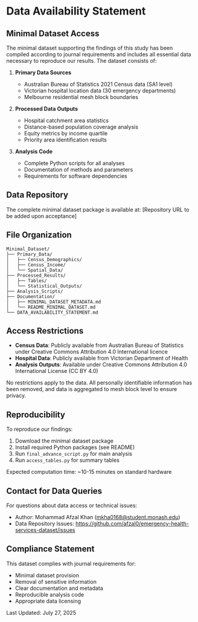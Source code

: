 # Data Availability Statement

## Minimal Dataset Access

The minimal dataset supporting the findings of this study has been compiled according to journal requirements and includes all essential data necessary to reproduce our results. The dataset consists of:

1. **Primary Data Sources**
   - Australian Bureau of Statistics 2021 Census data (SA1 level)
   - Victorian hospital location data (30 emergency departments)
   - Melbourne residential mesh block boundaries
   
2. **Processed Data Outputs**
   - Hospital catchment area statistics
   - Distance-based population coverage analysis
   - Equity metrics by income quartile
   - Priority area identification results

3. **Analysis Code**
   - Complete Python scripts for all analyses
   - Documentation of methods and parameters
   - Requirements for software dependencies

## Data Repository

The complete minimal dataset package is available at:
[Repository URL to be added upon acceptance]

## File Organization

```
Minimal_Dataset/
├── Primary_Data/
│   ├── Census_Demographics/
│   ├── Census_Income/
│   └── Spatial_Data/
├── Processed_Results/
│   ├── Tables/
│   └── Statistical_Outputs/
├── Analysis_Scripts/
├── Documentation/
│   ├── MINIMAL_DATASET_METADATA.md
│   └── README_MINIMAL_DATASET.md
└── DATA_AVAILABILITY_STATEMENT.md
```

## Access Restrictions

- **Census Data**: Publicly available from Australian Bureau of Statistics under Creative Commons Attribution 4.0 International licence
- **Hospital Data**: Publicly available from Victorian Department of Health
- **Analysis Outputs**: Available under Creative Commons Attribution 4.0 International License (CC BY 4.0)

No restrictions apply to the data. All personally identifiable information has been removed, and data is aggregated to mesh block level to ensure privacy.

## Reproducibility

To reproduce our findings:
1. Download the minimal dataset package
2. Install required Python packages (see README)
3. Run `final_advance_script.py` for main analysis
4. Run `access_tables.py` for summary tables

Expected computation time: ~10-15 minutes on standard hardware

## Contact for Data Queries

For questions about data access or technical issues:
-  Author: Mohammad Afzal Khan (mkha0168@student.monash.edu)
- Data Repository Issues: https://github.com/afzal0/emergency-health-services-dataset/issues

## Compliance Statement

This dataset complies with journal requirements for:
- Minimal dataset provision
- Removal of sensitive information
- Clear documentation and metadata
- Reproducible analysis code
- Appropriate data licensing

Last Updated: July 27, 2025
